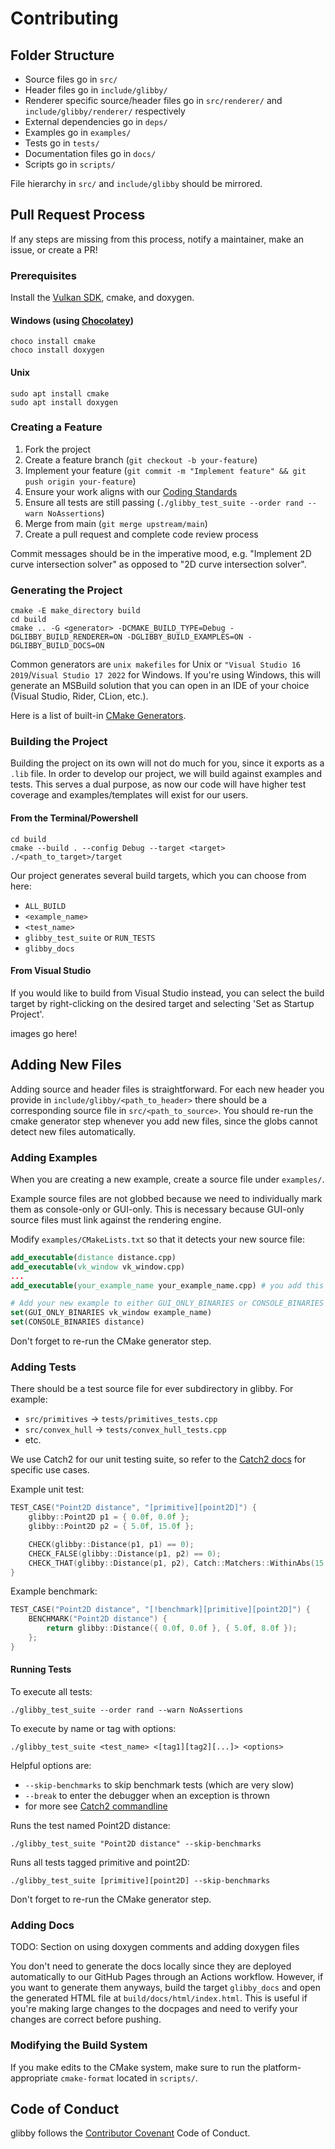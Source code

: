 # Contributing

## Folder Structure

- Source files go in ```src/```
- Header files go in ```include/glibby/```
- Renderer specific source/header files go in ```src/renderer/``` and ```include/glibby/renderer/``` respectively
- External dependencies go in ```deps/```
- Examples go in ```examples/```
- Tests go in ```tests/```
- Documentation files go in ```docs/```
- Scripts go in ```scripts/```

File hierarchy in ```src/``` and ```include/glibby``` should be mirrored. 

## Pull Request Process

If any steps are missing from this process, notify a maintainer, make an issue, or create a PR!

### Prerequisites

Install the [Vulkan SDK](https://www.lunarg.com/vulkan-sdk/), cmake, and doxygen.

#### Windows (using [Chocolatey](https://chocolatey.org/))

```
choco install cmake
choco install doxygen
```

#### Unix

```
sudo apt install cmake
sudo apt install doxygen
```

### Creating a Feature

1. Fork the project
2. Create a feature branch (```git checkout -b your-feature```)
3. Implement your feature (```git commit -m "Implement feature" && git push origin your-feature```)
4. Ensure your work aligns with our [Coding Standards](https://github.com/2020wmarvil/glibby/blob/main/CodingStandard.md)
5. Ensure all tests are still passing (```./glibby_test_suite --order rand --warn NoAssertions```)
6. Merge from main (```git merge upstream/main```)
7. Create a pull request and complete code review process

Commit messages should be in the imperative mood, e.g. "Implement 2D curve intersection solver" as opposed to "2D curve intersection solver".

### Generating the Project

```
cmake -E make_directory build
cd build
cmake .. -G <generator> -DCMAKE_BUILD_TYPE=Debug -DGLIBBY_BUILD_RENDERER=ON -DGLIBBY_BUILD_EXAMPLES=ON -DGLIBBY_BUILD_DOCS=ON
```

Common generators are ```unix makefiles``` for Unix or ```"Visual Studio 16 2019```/```Visual Studio 17 2022``` for Windows. If you're using Windows, this will generate an MSBuild solution that you can open in an IDE of your choice (Visual Studio, Rider, CLion, etc.).

Here is a list of built-in [CMake Generators](https://cmake.org/cmake/help/latest/manual/cmake-generators.7.html).

### Building the Project

Building the project on its own will not do much for you, since it exports as a ```.lib``` file. In order to develop our project, we will build against examples and tests. This serves a dual purpose, as now our code will have higher test coverage and examples/templates will exist for our users.

#### From the Terminal/Powershell

```
cd build
cmake --build . --config Debug --target <target>
./<path_to_target>/target
```

Our project generates several build targets, which you can choose from here:
- ```ALL_BUILD```
- ```<example_name>```
- ```<test_name>```
- ```glibby_test_suite``` or ```RUN_TESTS```
- ```glibby_docs```

#### From Visual Studio

If you would like to build from Visual Studio instead, you can select the build target by right-clicking on the desired target and selecting 'Set as Startup Project'.

images go here!

## Adding New Files

Adding source and header files is straightforward. For each new header you provide in ```include/glibby/<path_to_header>``` there should be a corresponding source file in ```src/<path_to_source>```. You should re-run the cmake generator step whenever you add new files, since the globs cannot detect new files automatically.

### Adding Examples

When you are creating a new example, create a source file under ```examples/```. 

Example source files are not globbed because we need to individually mark them as console-only or GUI-only. This is necessary because GUI-only source files must link against the rendering engine. 

Modify ```examples/CMakeLists.txt``` so that it detects your new source file:
```CMake
add_executable(distance distance.cpp)
add_executable(vk_window vk_window.cpp)
...
add_executable(your_example_name your_example_name.cpp) # you add this line

# Add your new example to either GUI_ONLY_BINARIES or CONSOLE_BINARIES depending on if it needs the rendering engine
set(GUI_ONLY_BINARIES vk_window example_name)
set(CONSOLE_BINARIES distance)
```

Don't forget to re-run the CMake generator step.

### Adding Tests

There should be a test source file for ever subdirectory in glibby. For example:
- ```src/primitives``` -> ```tests/primitives_tests.cpp```
- ```src/convex_hull``` -> ```tests/convex_hull_tests.cpp```
- etc.

We use Catch2 for our unit testing suite, so refer to the [Catch2 docs](https://github.com/catchorg/Catch2/blob/devel/docs/Readme.md) for specific use cases.

Example unit test:
```C++
TEST_CASE("Point2D distance", "[primitive][point2D]") {
    glibby::Point2D p1 = { 0.0f, 0.0f };
    glibby::Point2D p2 = { 5.0f, 15.0f };

    CHECK(glibby::Distance(p1, p1) == 0);
    CHECK_FALSE(glibby::Distance(p1, p2) == 0);
    CHECK_THAT(glibby::Distance(p1, p2), Catch::Matchers::WithinAbs(15.81139f, FLT_NEAR_ZERO));
}
```

Example benchmark:
```C++
TEST_CASE("Point2D distance", "[!benchmark][primitive][point2D]") {
    BENCHMARK("Point2D distance") {
        return glibby::Distance({ 0.0f, 0.0f }, { 5.0f, 8.0f });
    };
}
```

#### Running Tests

To execute all tests:
```
./glibby_test_suite --order rand --warn NoAssertions
```

To execute by name or tag with options:
```
./glibby_test_suite <test_name> <[tag1][tag2][...]> <options>
```

Helpful options are:
- ```--skip-benchmarks``` to skip benchmark tests (which are very slow)
- ```--break``` to enter the debugger when an exception is thrown
- for more see [Catch2 commandline](https://github.com/catchorg/Catch2/blob/devel/docs/command-line.md#top)

Runs the test named Point2D distance:
```
./glibby_test_suite "Point2D distance" --skip-benchmarks
```

Runs all tests tagged primitive and point2D:
```
./glibby_test_suite [primitive][point2D] --skip-benchmarks
```

Don't forget to re-run the CMake generator step.

### Adding Docs

TODO: Section on using doxygen comments and adding doxygen files

You don't need to generate the docs locally since they are deployed automatically to our GitHub Pages through an Actions workflow. However, if you want to generate them anyways, build the target ```glibby_docs``` and open the generated HTML file at ```build/docs/html/index.html```. This is useful if you're making large changes to the docpages and need to verify your changes are correct before pushing. 

### Modifying the Build System

If you make edits to the CMake system, make sure to run the platform-appropriate ```cmake-format``` located in ```scripts/```.

## Code of Conduct

glibby follows the [Contributor Covenant](http://contributor-covenant.org/version/1/3/0/) Code of Conduct.
